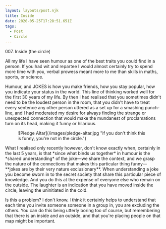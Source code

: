 ```yaml
---
layout: layouts/post.njk
title: Inside
date: 2020-05-25T17:28:51.651Z
tags:
  - Post
  - Circle
---
```

<p class="subtitle"> 007. Inside (the circle)</p>

All my life I have seen humour as one of the best traits you could find in a person. If you had wit and repartee I would almost certainly try to spend more time with you, verbal prowess meant more to me than skills in maths, sports, or science.

Humour, and JOKES is how you make friends, how you stay popular, how you indicate your status in the world. This line of thinking worked well for the first 30 years of my life. By then I had realised that you sometimes didn't need to be the loudest person in the room, that you didn't have to treat every sentence any other person uttered as a set up for a smashing punch-line, and I had moderated my desire for always finding the strange or unexpected connection that would make the mundanest of proclamations turn on its head, making it funny or hilarious.
<figure>
![Pledge Altar](/images/pledge-altar.jpg "If you don't think this is funny, you're not in the circle.")
</figure>
What I realised only recently however, don't know exactly when, certainly in the last 5 years, is that *since what binds us together* in humour is the *shared understanding* of the joke—we share the context, and we grasp the nature of the connections that makes this particular thing funny—**jokes are by their very nature exclusionary**. When understanding a joke you become sworn in to the secret society that share this particular piece of knowledge. And you do this at the expense of everyone else who remain on the outside. The laughter is an indication that you have moved inside the circle, leaving the uninitiated in the cold.

Is this a problem? I don't know. I think it certainly helps to understand that each time you invite someone someone in a group in, you are excluding the others. You can do this being utterly boring too of course, but remembering that there is an inside and an outside, and that you're placing people on that map might be important.

